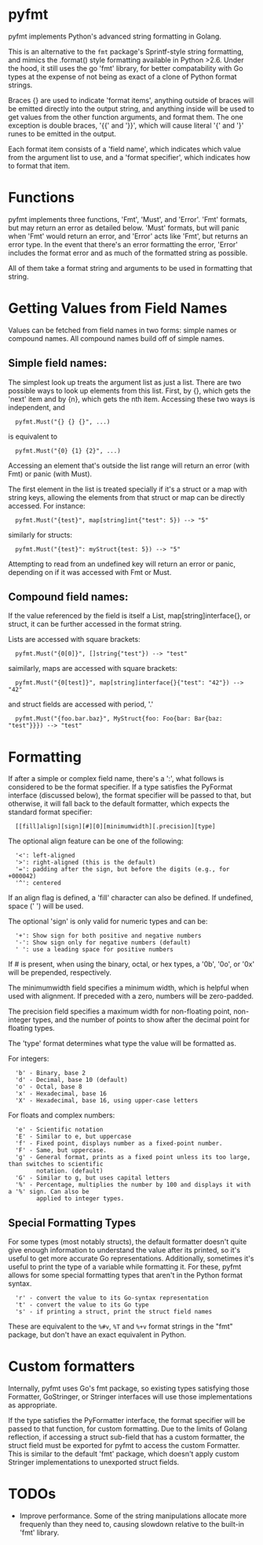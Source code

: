 # pyfmt

pyfmt implements Python's advanced string formatting in Golang.

This is an alternative to the `fmt` package's Sprintf-style string formatting, and mimics the
.format() style formatting available in Python >2.6. Under the hood, it still uses the go 'fmt'
library, for better compatability with Go types at the expense of not being as exact of a clone of
Python format strings.

Braces {} are used to indicate 'format items', anything outside of braces will be emitted directly
into the output string, and anything inside will be used to get values from the other function
arguments, and format them. The one exception is double braces, '{{' and '}}', which will cause
literal '{' and '}' runes to be emitted in the output.

Each format item consists of a 'field name', which indicates which value from the argument list to
use, and a 'format specifier', which indicates how to format that item.

# Functions

pyfmt implements three functions, 'Fmt', 'Must', and 'Error'. 'Fmt' formats, but may return an error
as detailed below. 'Must' formats, but will panic when 'Fmt' would return an error, and 'Error' acts
like 'Fmt', but returns an error type. In the event that there's an error formatting the error,
'Error' includes the format error and as much of the formatted string as possible.

All of them take a format string and arguments to be used in formatting that string.

# Getting Values from Field Names

Values can be fetched from field names in two forms: simple names or compound names. All compound
names build off of simple names.

## Simple field names:

The simplest look up treats the argument list as just a list. There are two possible ways to look up
elements from this list. First, by {}, which gets the 'next' item and by {n}, which gets the nth
item. Accessing these two ways is independent, and

```
  pyfmt.Must("{} {} {}", ...)
```

is equivalent to

```
  pyfmt.Must("{0} {1} {2}", ...)
```

Accessing an element that's outside the list range will return an error (with Fmt) or panic (with
Must).

The first element in the list is treated specially if it's a struct or a map with string keys,
allowing the elements from that struct or map can be directly accessed. For instance:

```
  pyfmt.Must("{test}", map[string]int{"test": 5}) --> "5"
```

similarly for structs:

```
  pyfmt.Must("{test}": myStruct{test: 5}) --> "5"
```

Attempting to read from an undefined key will return an error or panic, depending on if it was
accessed with Fmt or Must.

## Compound field names:

If the value referenced by the field is itself a List, map[string]interface{}, or struct, it can be
further accessed in the format string.

Lists are accessed with square brackets:

```
  pyfmt.Must("{0[0]}", []string{"test"}) --> "test"
```

saimilarly, maps are accessed with square brackets:

```
  pyfmt.Must("{0[test]}", map[string]interface{}{"test": "42"}) --> "42"
```

and struct fields are accessed with period, '.'

```
  pyfmt.Must("{foo.bar.baz}", MyStruct{foo: Foo{bar: Bar{baz: "test"}}}) --> "test"
```

# Formatting

If after a simple or complex field name, there's a ':', what follows is considered to be the format
specifier. If a type satisfies the PyFormat interface (discussed below), the format specifier will
be passed to that, but otherwise, it will fall back to the default formatter, which expects the
standard format specifier:

```
  [[fill]align][sign][#][0][minimumwidth][.precision][type]
```

The optional align feature can be one of the following:

```
  '<': left-aligned
  '>': right-aligned (this is the default)
  '=': padding after the sign, but before the digits (e.g., for +000042)
  '^': centered
```

If an align flag is defined, a 'fill' character can also be defined. If undefined, space (' ') will
be used.

The optional 'sign' is only valid for numeric types and can be:

```
  '+': Show sign for both positive and negative numbers
  '-': Show sign only for negative numbers (default)
  ' ': use a leading space for positive numbers
```

If # is present, when using the binary, octal, or hex types, a '0b', '0o', or '0x' will be
prepended, respectively.

The minimumwidth field specifies a minimum width, which is helpful when used with alignment. If
preceded with a zero, numbers will be zero-padded.

The precision field specifies a maximum width for non-floating point, non-integer types, and the
number of points to show after the decimal point for floating types.

The 'type' format determines what type the value will be formatted as.

For integers:

```
  'b' - Binary, base 2
  'd' - Decimal, base 10 (default)
  'o' - Octal, base 8
  'x' - Hexadecimal, base 16
  'X' - Hexadecimal, base 16, using upper-case letters
```

For floats and complex numbers:

```
  'e' - Scientific notation
  'E' - Similar to e, but uppercase
  'f' - Fixed point, displays number as a fixed-point number.
  'F' - Same, but uppercase.
  'g' - General format, prints as a fixed point unless its too large, than switches to scientific
        notation. (default)
  'G' - Similar to g, but uses capital letters
  '%' - Percentage, multiplies the number by 100 and displays it with a '%' sign. Can also be
        applied to integer types.
```

## Special Formatting Types

For some types (most notably structs), the default formatter doesn't quite give enough information
to understand the value after its printed, so it's useful to get more accurate Go representations.
Additionally, sometimes it's useful to print the type of a variable while formatting it. For these,
pyfmt allows for some special formatting types that aren't in the Python format syntax.

```
  'r' - convert the value to its Go-syntax representation
  't' - convert the value to its Go type
  's' - if printing a struct, print the struct field names
```

These are equivalent to the `%#v`, `%T` and `%+v` format strings in the "fmt" package, but don't
have an exact equivalent in Python.

# Custom formatters

Internally, pyfmt uses Go's fmt package, so existing types satisfying those Formatter, GoStringer,
or Stringer interfaces will use those implementations as appropriate.

If the type satisfies the PyFormatter interface, the format specifier will be passed to that
function, for custom formatting. Due to the limits of Golang reflection, if accessing a struct
sub-field that has a custom formatter, the struct field must be exported for pyfmt to access the
custom Formatter. This is similar to the default 'fmt' package, which doesn't apply custom Stringer
implementations to unexported struct fields.

# TODOs

  *  Improve performance. Some of the string manipulations allocate more frequenly than they need
     to, causing slowdown relative to the built-in 'fmt' library.
